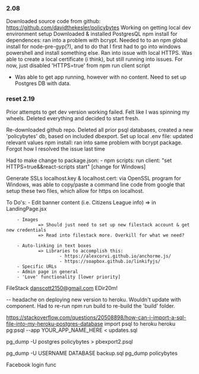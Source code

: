 ### 2.08

Downloaded source code from github: https://github.com/davidthekesler/policybytes
Working on getting local dev environment setup
Downloaded & installed PostgresQL
npm install for dependences: ran into a problem with bcrypt. Needed to to an npm global install
for node-pre-gyp(?), and to do that I first had to go into windows powershell and install something
else.
Ran into issue with local HTTPS. Was able to create a local certificate (i think), but still running into issues. For now, just disabled 'HTTPS=true' from npm run client script

- Was able to get app running, however with no content. Need to set up Postgres DB with data.



### reset 2.19

Prior attempts to get dev version working failed. Felt like I was spinning my wheels. Deleted everything and decided to start fresh.

Re-downloaded github repo.
Deleted all prior psql databases, created a new 'policybytes' db, based on included dbexport.
Set up local .env file: updated relevant values
npm install: ran into same problem with bcrypt package. Forgot how I resolved the issue last time

Had to make change to package.json:
    - npm scripts:
        run client: "set HTTPS=true&&react-scripts start"   [change for Windows]

Generate SSLs localhost.key & localhost.cert: via OpenSSL program for Windows, was able to copy/paste a command
line code from google that setup these two files, which allow for https on localhost.




To Do's:
        - Edit banner content (i.e. Citizens League info)
                => <LandingJumbotron> in LandingPage.jsx

        - Images
                => Should just need to set up new filestack account & get new credentials
                => Read into filestack more. Overkill for what we need?

        - Auto-linking in text boxes
                => Libraries to accomplish this:
                        - https://alexcorvi.github.io/anchorme.js/
                        - https://soapbox.github.io/linkifyjs/
        - Specific URLs
        - Admin page in general
        - 'Love' functionality [lower priority]



FileStack
danscott2150@gmail.com
EDir20m!



-- headache on deploying new version to heroku. Wouldn't update with <Linkify> component. Had to re-run npm run build to re-build the 'build' folder.

https://stackoverflow.com/questions/20508898/how-can-i-import-a-sql-file-into-my-heroku-postgres-database
import psql to heroku
heroku pg:psql --app YOUR_APP_NAME_HERE < updates.sql


pg_dump -U postgres policybytes > pbexport2.psql

pg_dump -U USERNAME DATABASE backup.sql
pg_dump policybytes


Facebook login func